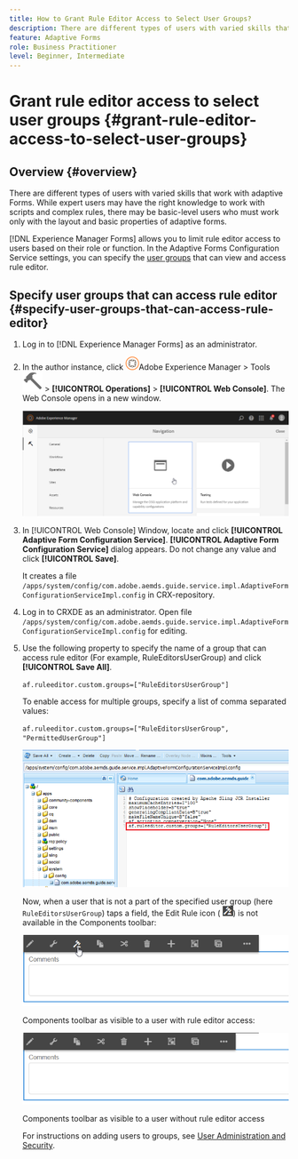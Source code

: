 ```yaml
---
title: How to Grant Rule Editor Access to Select User Groups?
description: There are different types of users with varied skills that work with adaptive Forms. Learn how to limit rule editor access to users based on their role or function.
feature: Adaptive Forms
role: Business Practitioner
level: Beginner, Intermediate
---
```


# Grant rule editor access to select user groups {#grant-rule-editor-access-to-select-user-groups}

## Overview {#overview}

There are different types of users with varied skills that work with adaptive Forms. While expert users may have the right knowledge to work with scripts and complex rules, there may be basic-level users who must work only with the layout and basic properties of adaptive forms.

[!DNL Experience Manager Forms] allows you to limit rule editor access to users based on their role or function. In the Adaptive Forms Configuration Service settings, you can specify the [user groups](https://experienceleague.adobe.com/docs/experience-manager-65/administering/security/security.html) that can view and access rule editor.

## Specify user groups that can access rule editor {#specify-user-groups-that-can-access-rule-editor}

1. Log in to [!DNL Experience Manager Forms] as an administrator.
1. In the author instance, click ![adobeexperiencemanager](assets/adobeexperiencemanager.png)Adobe Experience Manager &gt; Tools ![hammer](assets/hammer-icon.svg) &gt; **[!UICONTROL Operations]** &gt; **[!UICONTROL Web Console]**. The Web Console opens in a new window.

   ![1-2](assets/1-2.png)

1. In [!UICONTROL Web Console] Window, locate and click **[!UICONTROL Adaptive Form Configuration Service]**. **[!UICONTROL Adaptive Form Configuration Service]** dialog appears. Do not change any value and click **[!UICONTROL Save]**.

   It creates a file `/apps/system/config/com.adobe.aemds.guide.service.impl.AdaptiveFormConfigurationServiceImpl.config` in CRX-repository.

1. Log in to CRXDE as an administrator. Open file `/apps/system/config/com.adobe.aemds.guide.service.impl.AdaptiveFormConfigurationServiceImpl.config` for editing.
1. Use the following property to specify the name of a group that can access rule editor (For example, RuleEditorsUserGroup) and click **[!UICONTROL Save All]**.

   `af.ruleeditor.custom.groups=["RuleEditorsUserGroup"]`

   To enable access for multiple groups, specify a list of comma separated values:

   `af.ruleeditor.custom.groups=["RuleEditorsUserGroup", "PermittedUserGroup"]`

   ![Create User](assets/create_user_new.png)

   Now, when a user that is not a part of the specified user group (here    `RuleEditorsUserGroup`) taps a field, the Edit Rule icon ( ![edit-rules1](assets/edit-rules1.png)) is not available in the Components toolbar:

   ![componentstoolbarwithre](assets/componentstoolbarwithre.png)

   Components toolbar as visible to a user with rule editor access:

   ![componentstoolbarwithoutre](assets/componentstoolbarwithoutre.png)

   Components toolbar as visible to a user without rule editor access

   For instructions on adding users to groups, see [User Administration and Security](https://experienceleague.adobe.com/docs/experience-manager-65/administering/security/security.html).

